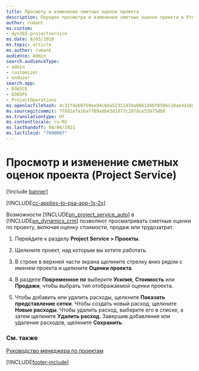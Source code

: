```yaml
---
title: Просмотр и изменение сметных оценок проекта
description: Порядок просмотра и изменения сметных оценок проекта в Project Service
author: rumant
ms.custom:
- dyn365-projectservice
ms.date: 8/03/2018
ms.topic: article
ms.author: rumant
audience: Admin
search.audienceType:
- admin
- customizer
- enduser
search.app:
- D365CE
- D365PS
- ProjectOperations
ms.openlocfilehash: 4c31f4eb6fb9ee94c6da52311439a8661d46f056bc10ae4a16dd53642e2338fe
ms.sourcegitcommit: 7f8d1e7a16af769adb43d1877c28fdce53975db8
ms.translationtype: HT
ms.contentlocale: ru-RU
ms.lasthandoff: 08/06/2021
ms.locfileid: "7000007"
---
```

# <a name="view-and-edit-project-estimates-project-service"></a>Просмотр и изменение сметных оценок проекта (Project Service)

[!include [banner](../includes/psa-now-project-operations.md)]

[!INCLUDE[cc-applies-to-psa-app-1x-2x](../includes/cc-applies-to-psa-app-1x-2x.md)]

Возможности [!INCLUDE[pn_project_service_auto](../includes/pn-project-service-auto.md)] в [!INCLUDE[pn_dynamics_crm](../includes/pn-dynamics-crm.md)] позволяют просматривать сметные оценки по проекту, включая оценку стоимости, продаж или трудозатрат.  
  
1.  Перейдите к разделу **Project Service > Проекты**.  
  
2.  Щелкните проект, над которым вы хотите работать.  
  
3.  В строке в верхней части экрана щелкните стрелку вниз рядом с именем проекта и щелкните **Оценки проекта**.  
  
4.  В разделе **Повременное по** выберите **Усилия**, **Стоимость** или **Продажи**, чтобы выбрать тип отображаемой оценки проекта.  
  
5.  Чтобы добавить или удалить расходы, щелкните **Показать представление сетки**. Чтобы создать новый расход, щелкните **Новые расходы**. Чтобы удалить расход, выберите его в списке, а затем щелкните **Удалить расход**. Завершив добавление или удаление расходов, щелкните **Сохранить**.  
  
### <a name="see-also"></a>См. также  
 [Руководство менеджера по проектам](../psa/project-manager-guide.md)


[!INCLUDE[footer-include](../includes/footer-banner.md)]
